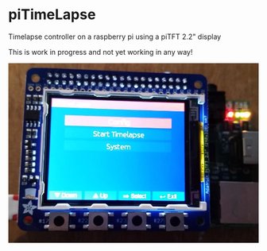 # piTimeLapse
Timelapse controller on a raspberry pi using a piTFT 2.2" display

This is work in progress and not yet working in any way!

![Image of piTimeLapse](piTimeLapse.jpg)

